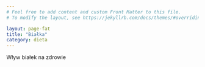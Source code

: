 ```yaml
---
# Feel free to add content and custom Front Matter to this file.
# To modify the layout, see https://jekyllrb.com/docs/themes/#overriding-theme-defaults

layout: page-fat
title: "Białka"
category: dieta
---
```


Wływ białek na zdrowie
